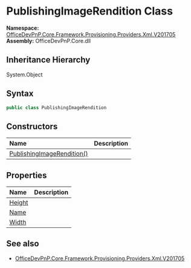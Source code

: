 # PublishingImageRendition Class
  

**Namespace:** [OfficeDevPnP.Core.Framework.Provisioning.Providers.Xml.V201705](OfficeDevPnP.Core.Framework.Provisioning.Providers.Xml.V201705.md)  
**Assembly:** OfficeDevPnP.Core.dll  
## Inheritance Hierarchy
System.Object  
## Syntax
```C#
public class PublishingImageRendition
```
## Constructors
|**Name**|**Description**|
|:-----|:-----|
| [PublishingImageRendition()](OfficeDevPnP.Core.Framework.Provisioning.Providers.Xml.V201705.PublishingImageRendition.ctor1.md) |  
## Properties
|**Name**|**Description**|
|:-----|:-----|
| [Height](OfficeDevPnP.Core.Framework.Provisioning.Providers.Xml.V201705.PublishingImageRendition.Height.md) | 
| [Name](OfficeDevPnP.Core.Framework.Provisioning.Providers.Xml.V201705.PublishingImageRendition.Name.md) | 
| [Width](OfficeDevPnP.Core.Framework.Provisioning.Providers.Xml.V201705.PublishingImageRendition.Width.md) | 
## See also
- [OfficeDevPnP.Core.Framework.Provisioning.Providers.Xml.V201705](OfficeDevPnP.Core.Framework.Provisioning.Providers.Xml.V201705.md)
